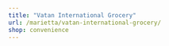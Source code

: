 ```yaml
---
title: "Vatan International Grocery"
url: /marietta/vatan-international-grocery/
shop: convenience
---
```

